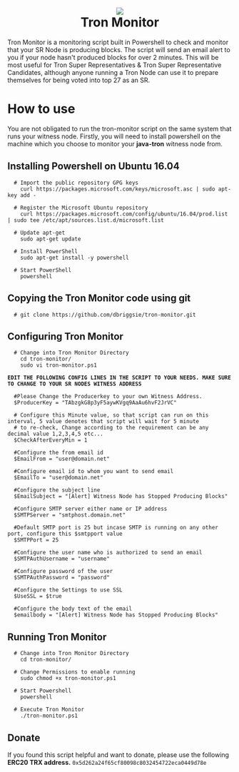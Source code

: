 <h1 align="center">
  <img src="https://github.com/dbriggsie/tron-monitor/blob/master/tron-monitor.png">
  <br/>
  Tron Monitor
</h1>
Tron Monitor is a monitoring script built in Powershell to check and monitor that your SR Node is producing blocks. The script will send an email alert to you if your node hasn't produced blocks for over 2 minutes. This will be most useful for Tron Super Representatives & Tron Super Representative Candidates, although anyone running a Tron Node can use it to prepare themselves for being voted into top 27 as an SR.

<br/>

# How to use
You are not obligated to run the tron-monitor script on the same system that runs your witness node.
Firstly, you will need to install powershell on the machine which you choose to monitor your **java-tron** witness node from.

   ## Installing Powershell on Ubuntu 16.04
      # Import the public repository GPG keys
        curl https://packages.microsoft.com/keys/microsoft.asc | sudo apt-key add -

      # Register the Microsoft Ubuntu repository
        curl https://packages.microsoft.com/config/ubuntu/16.04/prod.list | sudo tee /etc/apt/sources.list.d/microsoft.list

      # Update apt-get
        sudo apt-get update

      # Install PowerShell
        sudo apt-get install -y powershell

      # Start PowerShell
        powershell
  
## Copying the Tron Monitor code using git
      # git clone https://github.com/dbriggsie/tron-monitor.git
      
## Configuring Tron Monitor
     
      # Change into Tron Monitor Directory
        cd tron-monitor/
        sudo vi tron-monitor.ps1
        
   **`EDIT THE FOLLOWING CONFIG LINES IN THE SCRIPT TO YOUR NEEDS. MAKE SURE TO CHANGE TO YOUR SR NODES WITNESS ADDRESS`**

      #Please Change the Producerkey to your own Witness Address.
      $ProducerKey = "TAbzgkG8p3yF5aywKVgq9AaAu6hvF2JrVC"

      # Configure this Minute value, so that script can run on this interval, 5 value denotes that script will wait for 5 minute 
      # to re-check, Change according to the requirement can be any decimal value 1,2,3,4,5 etc...
      $CheckAfterEveryMin = 1

      #Configure the from email id
      $EmailFrom = "user@domain.net"

      #Configure email id to whom you want to send email
      $EmailTo = "user@domain.net"

      #Configure the subject line
      $EmailSubject = "[Alert] Witness Node has Stopped Producing Blocks"

      #Configure SMTP server either name or IP address 
      $SMTPServer = "smtphost.domain.net"

      #Default SMTP port is 25 but incase SMTP is running on any other port, configure this $smtpport value
      $SMTPPort = 25

      #Configure the user name who is authorized to send an email
      $SMTPAuthUsername = "username"

      #Configure password of the user
      $SMTPAuthPassword = "password"

      #Configure the Settings to use SSL
      $UseSSL = $true

      #Configure the body text of the email
      $emailbody = "[Alert] Witness Node has Stopped Producing Blocks"


## Running Tron Monitor
      # Change into Tron Monitor Directory
        cd tron-monitor/
        
      # Change Permissions to enable running
        sudo chmod +x tron-monitor.ps1
        
      # Start Powershell
        powershell
        
      # Execute Tron Monitor
        ./tron-monitor.ps1
        
## Donate
   If you found this script helpful and want to donate, please use the following **ERC20 TRX address.**
   `0x5d262a24f65cf80098c8032454722eca0449d78e`
